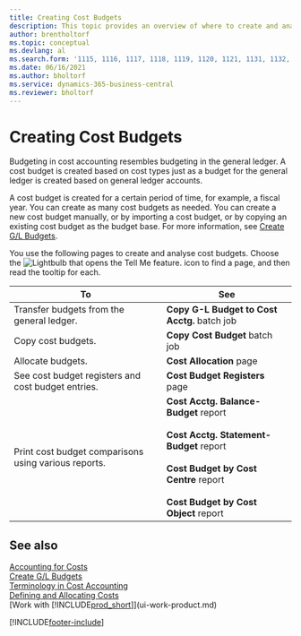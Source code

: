 ```yaml
---
title: Creating Cost Budgets
description: This topic provides an overview of where to create and analyse cost budgets. Budgeting in cost accounting resembles budgeting in the general ledger.
author: brentholtorf
ms.topic: conceptual
ms.devlang: al
ms.search.form: '1115, 1116, 1117, 1118, 1119, 1120, 1121, 1131, 1132, 1133'
ms.date: 06/16/2021
ms.author: bholtorf
ms.service: dynamics-365-business-central
ms.reviewer: bholtorf
---
```

# Creating Cost Budgets

Budgeting in cost accounting resembles budgeting in the general ledger. A cost budget is created based on cost types just as a budget for the general ledger is created based on general ledger accounts.  

A cost budget is created for a certain period of time, for example, a fiscal year. You can create as many cost budgets as needed. You can create a new cost budget manually, or by importing a cost budget, or by copying an existing cost budget as the budget base. For more information, see [Create G/L Budgets](finance-how-create-budgets.md).

You use the following pages to create and analyse cost budgets. Choose the ![Lightbulb that opens the Tell Me feature.](media/ui-search/search_small.png "Tell me what you want to do") icon to find a page, and then read the tooltip for each.

|To|See|  
|--------|---------|  
|Transfer budgets from the general ledger.|**Copy G-L Budget to Cost Acctg.** batch job|  
|Copy cost budgets.|**Copy Cost Budget** batch job|  
|Allocate budgets.|**Cost Allocation** page|  
|See cost budget registers and cost budget entries.|**Cost Budget Registers** page|  
|Print cost budget comparisons using various reports.|**Cost Acctg. Balance-Budget** report<br /><br /> **Cost Acctg. Statement-Budget** report<br /><br /> **Cost Budget by Cost Centre** report<br /><br /> **Cost Budget by Cost Object** report|  

## See also 

[Accounting for Costs](finance-manage-cost-accounting.md)  
[Create G/L Budgets](finance-how-create-budgets.md)  
[Terminology in Cost Accounting](finance-terminology-in-cost-accounting.md)  
[Defining and Allocating Costs](finance-define-and-allocate-costs.md)  
[Work with [!INCLUDE[prod_short](includes/prod_short.md)]](ui-work-product.md)


[!INCLUDE[footer-include](includes/footer-banner.md)]

